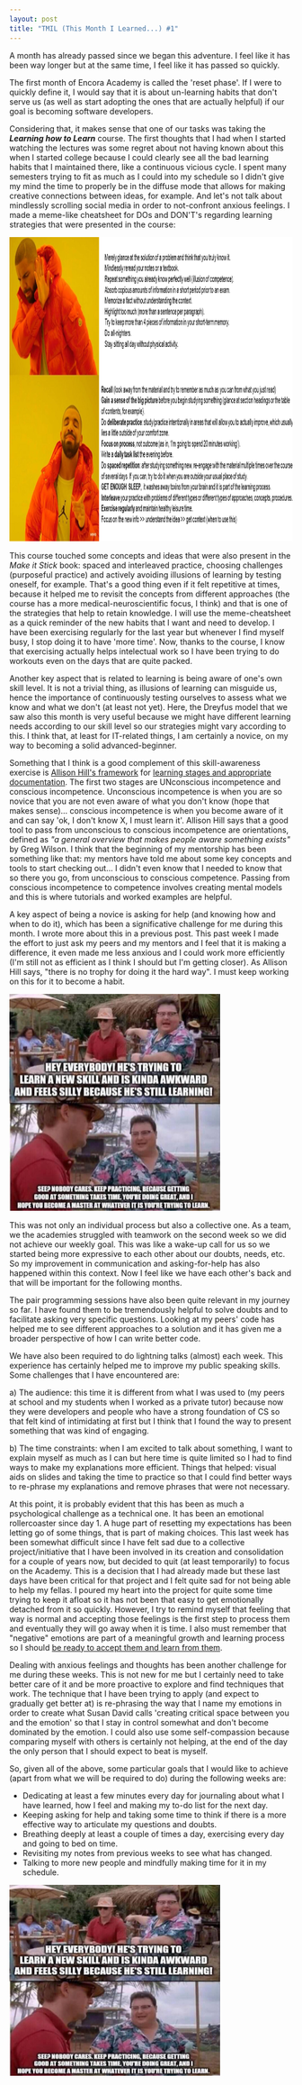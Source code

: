 ```yaml
---
layout: post
title: "TMIL (This Month I Learned...) #1"
---
```

A month has already passed since we began this adventure. I feel like it has been way longer but at the same time, I feel like it has passed so quickly.

The first month of Encora Academy is called the 'reset phase'. If I were to quickly define it, I would say that it is about un-learning habits that don't serve us  (as well as start adopting the ones that are actually helpful) if our goal is becoming software developers. 

Considering that, it makes sense that one of our tasks was taking the ***Learning how to Learn*** course. The first thoughts that I had when I started watching the lectures was some regret about not having known about this when I started college because I could clearly see all the bad learning habits that I maintained there, like a continuous vicious cycle. I spent many semesters trying to fit as much as I could into my schedule so I didn't give my mind the time to properly be in the diffuse mode that allows for making creative connections between ideas, for example. And let's not talk about mindlessly scrolling social media in order to not-confront anxious feelings. I made a meme-like cheatsheet for DOs and DON'T's regarding learning strategies that were presented in the course:

<img src="/img/learninghow2learn.png"  width="960" height="540">

This course touched some concepts and ideas that were also present in the *Make it Stick* book: spaced and interleaved practice, choosing challenges (purposeful practice) and actively avoiding illusions of learning by testing oneself, for example. That's a good thing even if it felt repetitive at times, because it helped me to revisit the concepts from different approaches (the course has a more medical-neuroscientific focus, I think) and that is one of the strategies that help to retain knowledge. I will use the meme-cheatsheet as a quick reminder of the new habits that I want and need to develop. I have been exercising regularly for the last year but whenever I find myself busy, I stop doing it to have 'more time'. Now, thanks to the course, I know that exercising actually helps intelectual work so I have been trying to do workouts even on the days that are quite packed. 

Another key aspect that is related to learning is being aware of one's own skill level. It is not a trivial thing, as illusions of learning can misguide us, hence the importance of continuously testing ourselves to assess what we know and what we don't (at least not yet). Here, the Dreyfus model that we saw also this month is very useful because we might have different learning needs according to our skill level so our strategies might vary according to this. I think that, at least for IT-related things, I am certainly a novice, on my way to becoming a solid advanced-beginner. 

Something that I think is a good complement of this skill-awareness exercise is [Allison Hill's framework](https://youtu.be/757eAoMAAZ8) for [learning stages and appropriate documentation](https://alison.netlify.app/latinr-learn/#38). The first two stages are UNconscious incompetence and conscious incompetence. Unconscious incompetence is when you are so novice that you are not even aware of what you don't know (hope that makes sense)... conscious incompetence is when you become aware of it and can say 'ok, I don't know X, I must learn it'. Allison Hill says that a good tool to pass from unconscious to conscious incompetence are orientations, defined as *"a general overview that makes people aware something exists"* by Greg Wilson. I think that the beginning of my mentorship has been something like that: my mentors have told me about some key concepts and tools to start checking out... I didn't even know that I needed to know that so there you go, from unconscious to conscious competence. Passing from conscious incompetence to competence involves creating mental models and this is where tutorials and worked examples are helpful. 

A key aspect of being a novice is asking for help (and knowing how and when to do it), which has been a significative challenge for me during this month. I wrote more about this in a previous post. This past week I made the effort to just ask my peers and my mentors and I feel that it is making a difference, it even made me less anxious and I could work more efficiently (I'm still not as efficient as I think I should but I'm getting closer). As Allison Hill says, "there is no trophy for doing it the hard way". I must keep working on this for it to become a habit.

<img src="/img/trying2learnanewskill.jpg" width="375" height="385">

This was not only an individual process but also a collective one. As a team, we the academies struggled with teamwork on the second week so we did not achieve our weekly goal. This was like a wake-up call for us so we started being more expressive to each other about our doubts, needs, etc. So my improvement in communication and asking-for-help has also happened within this context. Now I feel like we have each other's back and that will be important for the following months. 

The pair programming sessions have also been quite relevant in my journey so far. I have found them to be tremendously helpful to solve doubts and to facilitate asking very specific questions. Looking at my peers' code has helped me to see different approaches to a solution and it has given me a broader perspective of how I can write better code. 

We have also been required to do lightning talks (almost) each week. This experience has certainly helped me to improve my public speaking skills. Some challenges that I have encountered are: 

a) The audience: this time it is different from what I was used to (my peers at school and my students when I worked as a private tutor) because now they were developers and people who have a strong foundation of CS so that felt kind of intimidating at first but I think that I found the way to present something that was kind of engaging.

b) The time constraints: when I am excited to talk about something, I want to explain myself as much as I can but here time is quite limited so I had to find ways to make my explanations more efficient. Things that helped: visual aids on slides and taking the time to practice so that I could find better ways to re-phrase my explanations and remove phrases that were not necessary.

At this point, it is probably evident that this has been as much a psychological challenge as a technical one. It has been an emotional rollercoaster since day 1. A huge part of resetting my expectations has been letting go of some things, that is part of making choices. This last week has been somewhat difficult since I have felt sad due to a collective project/initiative that I have been involved in its creation and consolidation for a couple of years now, but decided to quit (at least temporarily) to focus on the Academy. This is a decision that I had already made but these last days have been critical for that project and I felt quite sad for not being able to help my fellas. I poured my heart into the project for quite some time trying to keep it afloat so it has not been that easy to get emotionally detached from it so quickly. However, I try to remind myself that feeling that way is normal and accepting those feelings is the first step to process them and eventually they will go away when it is time. I also must remember that "negative" emotions are part of a meaningful growth and learning process so I should [be ready to accept them and learn from them](https://www.facebook.com/susandavidphd/posts/313718106786882). 

Dealing with anxious feelings and thoughts has been another challenge for me during these weeks. This is not new for me but I certainly need to take better care of it and be more proactive to explore and find techniques that work. The technique that I have been trying to apply (and expect to gradually get better at) is re-phrasing the way that I name my emotions in order to create what Susan David calls 'creating critical space between you and the emotion' so that I stay in control somewhat and don't become dominated by the emotion. I could also use some self-compassion because comparing myself with others is certainly not helping, at the end of the day the only person that I should expect to beat is myself.

So, given all of the above, some particular goals that I would like to achieve (apart from what we will be required to do) during the following weeks are:

- Dedicating at least a few minutes every day for journaling about what I have learned, how I feel and making my to-do list for the next day.
- Keeping asking for help and taking some time to think if there is a more effective way to articulate my questions and doubts.
- Breathing deeply at least a couple of times a day, exercising every day and going to bed on time.
- Revisiting my notes from previous weeks to see what has changed.
- Talking to more new people and mindfully making time for it in my schedule.

<img src="/img/trying2learnanewskill.jpg" width="375" height="339">
